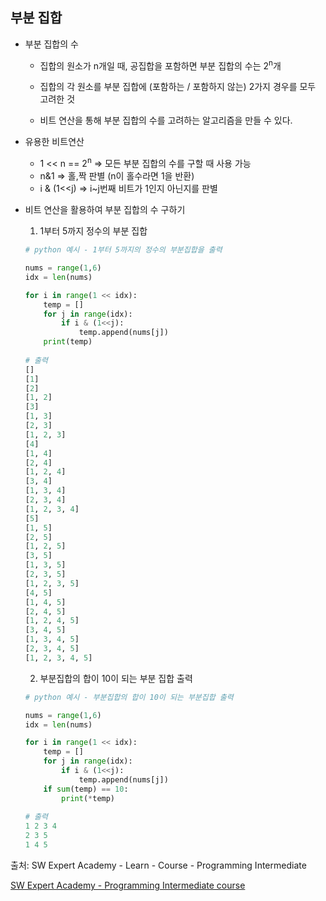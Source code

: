 ## 부분 집합

- 부분 집합의 수

  - 집합의 원소가 n개일 때, 공집합을 포함하면 부분 집합의 수는 2<sup>n</sup>개
  - 집합의 각 원소를 부분 집합에 (포함하는 / 포함하지 않는) 2가지 경우를 모두 고려한 것
  
  - 비트 연산을 통해 부분 집합의 수를 고려하는 알고리즘을 만들 수 있다.



- 유용한 비트연산
  - 1 << n 	== 	2<sup>n</sup>  		=> 모든 부분 집합의 수를 구할 때 사용 가능
  - n&1                                => 홀,짝 판별 (n이 홀수라면 1을 반환)
  - i & (1<<j)                        => i~j번째 비트가 1인지 아닌지를 판별



- 비트 연산을 활용하여 부분 집합의 수 구하기

  1. 1부터 5까지 정수의 부분 집합

  ```python
  # python 예시 - 1부터 5까지의 정수의 부분집합을 출력
  
  nums = range(1,6)
  idx = len(nums)
  
  for i in range(1 << idx):
      temp = []
      for j in range(idx):
          if i & (1<<j):
              temp.append(nums[j])
      print(temp)
      
  # 출력
  []
  [1]
  [2]
  [1, 2]
  [3]
  [1, 3]
  [2, 3]
  [1, 2, 3]
  [4]
  [1, 4]
  [2, 4]
  [1, 2, 4]
  [3, 4]
  [1, 3, 4]
  [2, 3, 4]
  [1, 2, 3, 4]
  [5]
  [1, 5]
  [2, 5]
  [1, 2, 5]
  [3, 5]
  [1, 3, 5]
  [2, 3, 5]
  [1, 2, 3, 5]
  [4, 5]
  [1, 4, 5]
  [2, 4, 5]
  [1, 2, 4, 5]
  [3, 4, 5]
  [1, 3, 4, 5]
  [2, 3, 4, 5]
  [1, 2, 3, 4, 5]
  ```
  
  
  
  2. 부분집합의 합이 10이 되는 부분 집합 출력
  
  ```python
  # python 예시 - 부분집합의 합이 10이 되는 부분집합 출력
  
  nums = range(1,6)
  idx = len(nums)
  
  for i in range(1 << idx):
      temp = []
      for j in range(idx):
          if i & (1<<j):
              temp.append(nums[j])
      if sum(temp) == 10:
          print(*temp)
          
  # 출력
  1 2 3 4
  2 3 5
  1 4 5
  ```
  
  



출처: SW Expert Academy - Learn - Course - Programming Intermediate

[SW Expert Academy - Programming Intermediate course](https://swexpertacademy.com/main/learn/course/subjectList.do?courseId=AVuPDN86AAXw5UW6)

